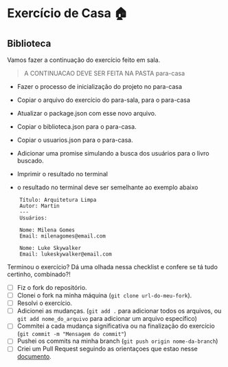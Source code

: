 # Exercício de Casa 🏠 

## Biblioteca

Vamos fazer a continuação do exercício feito em sala.

> A CONTINUACAO DEVE SER FEITA NA PASTA para-casa

 - Fazer o processo de inicialização do projeto no para-casa

 - Copiar o arquivo do exercício do para-sala, para o para-casa

 - Atualizar o package.json com esse novo arquivo.

 - Copiar o biblioteca.json para o para-casa.

 - Copiar o usuarios.json para o para-casa.

 - Adicionar uma promise simulando a busca dos usuários para o livro buscado.

 - Imprimir o resultado no terminal

 - o resultado no terminal deve ser semelhante ao exemplo abaixo

```
    Título: Arquitetura Limpa
    Autor: Martin
    ---
    Usuários:
    
    Nome: Milena Gomes
    Email: milenagomes@email.com

    Nome: Luke Skywalker
    Email: lukeskywalker@email.com
```

Terminou o exercício? Dá uma olhada nessa checklist e confere se tá tudo certinho, combinado?!

- [ ] Fiz o fork do repositório.
- [ ] Clonei o fork na minha máquina (`git clone url-do-meu-fork`).
- [ ] Resolvi o exercício.
- [ ] Adicionei as mudanças. (`git add .` para adicionar todos os arquivos, ou `git add nome_do_arquivo` para adicionar um arquivo específico)
- [ ] Commitei a cada mudança significativa ou na finalização do exercício (`git commit -m "Mensagem do commit"`)
- [ ] Pushei os commits na minha branch (`git push origin nome-da-branch`)
- [ ] Criei um Pull Request seguindo as orientaçoes que estao nesse [documento](https://github.com/mflilian/repo-example/blob/main/exercicios/para-casa/instrucoes-pull-request.md).

